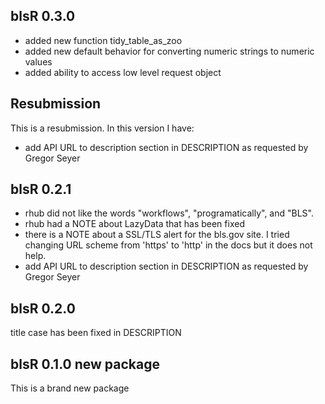 ## blsR 0.3.0

 * added new function tidy_table_as_zoo
 * added new default behavior for converting numeric strings to numeric values
 * added ability to access low level request object

## Resubmission
This is a resubmission. In this version I have:

  * add API URL to description section in DESCRIPTION as requested by Gregor Seyer

## blsR 0.2.1

  * rhub did not like the words "workflows", "programatically", and "BLS".
  * rhub had a NOTE about LazyData that has been fixed
  * there is a NOTE about a SSL/TLS alert for the bls.gov site. I tried changing
  URL scheme from 'https' to 'http' in the docs but it does not help. 
  * add API URL to description section in DESCRIPTION as requested by Gregor Seyer

## blsR 0.2.0 

title case has been fixed in DESCRIPTION

## blsR 0.1.0 new package

This is a brand new package
